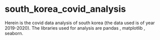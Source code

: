 # south_korea_covid_analysis
Herein is the covid data analysis of south korea (the data used is of year 2019-2020). 
The libraries used for analysis are pandas , matplotlib , seaborn.
